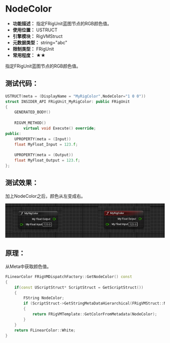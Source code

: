 ﻿# NodeColor

- **功能描述：** 指定FRigUnit蓝图节点的RGB颜色值。
- **使用位置：** USTRUCT
- **引擎模块：** RigVMStruct
- **元数据类型：** string="abc"
- **限制类型：** FRigUnit
- **常用程度：** ★★

指定FRigUnit蓝图节点的RGB颜色值。

## 测试代码：

```cpp
USTRUCT(meta = (DisplayName = "MyRigColor",NodeColor="1 0 0"))
struct INSIDER_API FRigUnit_MyRigColor: public FRigUnit
{
	GENERATED_BODY()

	RIGVM_METHOD()
		virtual void Execute() override;
public:
	UPROPERTY(meta = (Input))
	float MyFloat_Input = 123.f;

	UPROPERTY(meta = (Output))
	float MyFloat_Output = 123.f;
};
```

## 测试效果：

加上NodeColor之后，颜色从左变成右。

![Untitled](Meta_RigVM_NodeColor_Untitled.png)

## 原理：

从Meta中获取颜色值。

```cpp
FLinearColor FRigVMDispatchFactory::GetNodeColor() const
{
	if(const UScriptStruct* ScriptStruct = GetScriptStruct())
	{
		FString NodeColor;
		if (ScriptStruct->GetStringMetaDataHierarchical(FRigVMStruct::NodeColorMetaName, &NodeColor))
		{
			return FRigVMTemplate::GetColorFromMetadata(NodeColor);
		}
	}
	return FLinearColor::White;
}

```